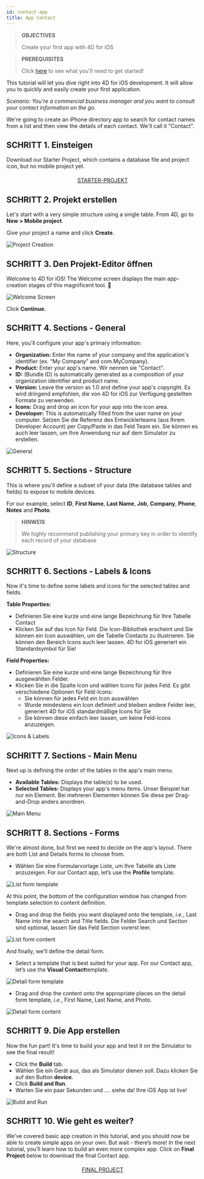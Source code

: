 ```yaml
---
id: contact-app
title: App Contact
---
```


> **OBJECTIVES**
> 
> Create your first app with 4D for iOS

> **PREREQUISITES**
> 
> Click [here](prerequisites.html) to see what you'll need to get started!

This tutorial will let you dive right into 4D for iOS development. It will allow you to quickly and easily create your first application.

*Scenario: You're a commercial business manager and you want to consult your contact information on the go.*

We're going to create an iPhone directory app to search for contact names from a list and then view the details of each contact. We'll call it "Contact".

## SCHRITT 1. Einsteigen
Download our Starter Project, which contains a database file and project icon, but no mobile project yet.

<div markdown="1" style="text-align: center; margin-top: 20px">

<a class="button"
href="https://github.com/4d-for-ios/tutorial-ContactApp/archive/acbb699c3c9d9edd3a8bbb715e87c17140b7e15f.zip">STARTER-PROJEKT</a>
</div>

## SCHRITT 2. Projekt erstellen

Let's start with a very simple structure using a single table. From 4D, go to **New > Mobile project**.

Give your project a name and click **Create**.

![Project Creation](assets/en/contact-app/Project-creation-4D-for-iOS.png)

## SCHRITT 3. Den Projekt-Editor öffnen

Welcome to 4D for iOS! The Welcome screen displays the main app-creation stages of this magnificent tool. 🙂

![Welcome Screen](assets/en/contact-app/Welcome-Screen-4D-for-iOS.png)

Click **Continue**.

## SCHRITT 4. Sections - General

Here, you'll configure your app's primary information:

* **Organization:** Enter the name of your company and the application's identifier (ex. “My Company” and com.MyCompany).
* **Product:** Enter your app's name. Wir nennen sie "Contact".
* **ID:** (Bundle ID) is automatically generated as a composition of your organization identifier and product name.
* **Version:** Leave the version as 1.0 and define your app's copyright. Es wird dringend empfohlen, die von 4D for iOS zur Verfügung gestellten Formate zu verwenden.
* **Icons:** Drag and drop an icon for your app into the icon area.
* **Developer:** This is automatically filled from the user name on your computer. Setzen Sie die Referenz des Entwicklerteams (aus Ihrem Developer Account) per Copy/Paste in das Feld Team ein. Sie können es auch leer lassen, um Ihre Anwendung nur auf dem Simulator zu erstellen.

![General](assets/en/contact-app/Contact-app-general-section-4D-for-iOS.png)

## SCHRITT 5. Sections - Structure

This is where you'll define a subset of your data (the database tables and fields) to expose to mobile devices.

For our example, select **ID**, **First Name**, **Last Name**, **Job**, **Company**, **Phone**, **Notes** and **Photo**.

> **HINWEIS**
> 
> We highly recommend publishing your primary key in order to identify each record of your database

![Structure](assets/en/contact-app/Contact-app-structure-section-4D-for-iOS.png)

## SCHRITT 6. Sections - Labels & Icons

Now it's time to define some labels and icons for the selected tables and fields.

**Table Properties:**

* Definieren Sie eine kurze und eine lange Bezeichnung für Ihre Tabelle Contact
* Klicken Sie auf das Icon für Feld. Die Icon-Bibliothek erscheint und Sie können ein Icon auswählen, um die Tabelle Contacts zu illustrieren. Sie können den Bereich Icons auch leer lassen. 4D for iOS generiert ein Standardsymbol für Sie!

**Field Properties:**

* Definieren Sie eine kurze und eine lange Bezeichnung für Ihre ausgewählten Felder.
* Klicken Sie in die Spalte Icon und wählen Icons für jedes Feld. Es gibt verschiedene Optionen für Feld-Icons:
    * Sie können für jedes Feld ein Icon auswählen
    * Wurde mindestens ein Icon definiert und bleiben andere Felder leer, generiert 4D for iOS standardmäßige Icons für Sie
    * Sie können diese einfach leer lassen, um keine Feld-Icons anzuzeigen.

![Icons & Labels](assets/en/contact-app/Contact-app-icons-labels-section-4D-for-iOS.png)

## SCHRITT 7. Sections - Main Menu

Next up is defining the order of the tables in the app's main menu.

* **Available Tables:** Displays the table(s) to be used.
* **Selected Tables:** Displays your app's menu items. Unser Beispiel hat nur ein Element. Bei mehreren Elementen können Sie diese per Drag-and-Drop anders anordnen.

![Main Menu](assets/en/contact-app/Contact-app-main-menu-section-4D-for-iOS.png)

## SCHRITT 8. Sections - Forms

We're almost done, but first we need to decide on the app's layout. There are both List and Details forms to choose from.

* Wählen Sie eine Formularvorlage Liste, um Ihre Tabelle als Liste anzuzeigen. For our Contact app, let’s use the **Profile** template.

![List form template](assets/en/contact-app/ListformTemplate-form-section-4D-for-iOS.png)

At this point, the bottom of the configuration window has changed from template selection to content definition.

* Drag and drop the fields you want displayed onto the template, <i>i.e.</i>, Last Name into the search and Title fields. Die Felder Search und Section sind optional, lassen Sie das Feld Section vorerst leer.

![List form content](assets/en/contact-app/ListformContent-form-section-4D-for-iOS.png)

And finally, we'll define the detail form.

* Select a template that is best suited for your app. For our Contact app, let’s use the **Visual Contact**template.

![Detail form template](assets/en/contact-app/DetailformTemplate-form-section-4D-for-iOS.png)


* Drag and drop the content onto the appropriate places on the detail form template, <i>i.e.</i>, First Name, Last Name, and Photo.

![Detail form content](assets/en/contact-app/DetailformContent-form-section-4D-for-iOS.png)

## SCHRITT 9. Die App erstellen

Now the fun part! It's time to build your app and test it on the Simulator to see the final result!

* Click the **Build** tab.
* Wählen Sie ein Gerät aus, das als Simulator dienen soll. Dazu klicken Sie auf den Button **device**.
* Click  **Build and Run**.
* Warten Sie ein paar Sekunden und …. siehe da! Ihre iOS App ist live!

![Build and Run](assets/en/contact-app/Build-the-app-simulator.png)

## SCHRITT 10. Wie geht es weiter?

We've covered basic app creation in this tutorial, and you should now be able to create simple apps on your own. But wait - there’s more! In the next tutorial, you’ll learn how to build an even more complex app. Click on **Final Project** below to download the final Contact app.

<div markdown="1" style="text-align: center; margin-top: 20px; margin-bottom: 20px">
<a class="button"
href="https://github.com/4d-for-ios/tutorial-ContactApp/releases/latest/download/tutorial-ContactApp.zip">FINAL PROJECT</a>
</div>
